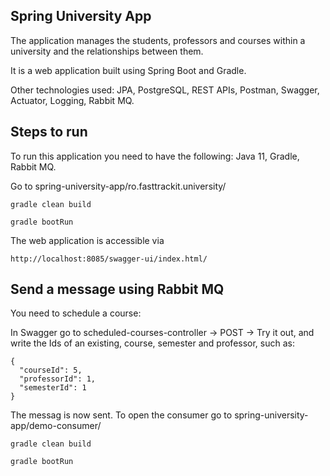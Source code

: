 ## Spring University App

The application manages the students, professors and courses within a university and the relationships between them. 

It is a  web application built using Spring Boot and Gradle. 

Other technologies used: JPA, PostgreSQL, REST APIs, Postman, Swagger, Actuator, Logging, Rabbit MQ.


## Steps to run 

To run this application you need to have the following: Java 11, Gradle, Rabbit MQ.

Go to spring-university-app/ro.fasttrackit.university/
```
gradle clean build 
```
```
gradle bootRun
```
The web application is accessible via  
```
http://localhost:8085/swagger-ui/index.html/
```
## Send a message using Rabbit MQ 

You need to schedule a course:

In Swagger go to scheduled-courses-controller -> POST -> Try it out,  and write the Ids of an existing, course, semester and professor, such as:
```
{
  "courseId": 5,
  "professorId": 1,
  "semesterId": 1
}
```
The messag is now sent. To open the consumer go to spring-university-app/demo-consumer/

```
gradle clean build 
```
```
gradle bootRun
```

